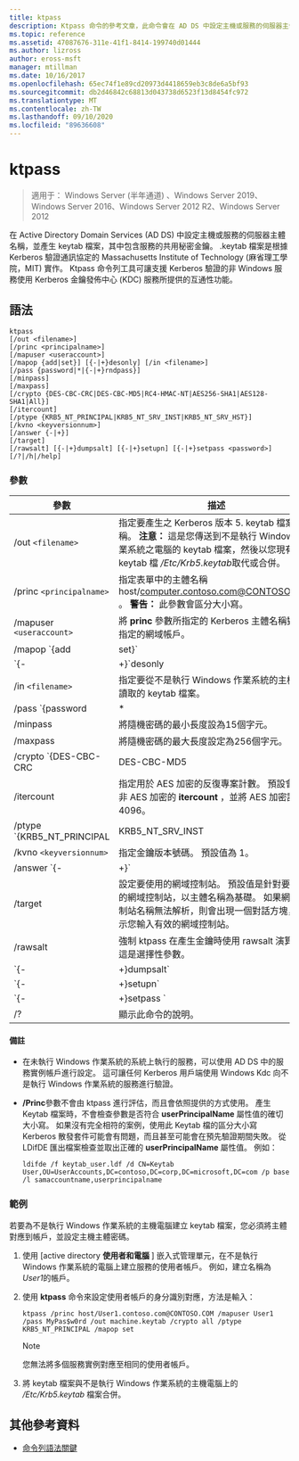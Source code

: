 ```yaml
---
title: ktpass
description: Ktpass 命令的參考文章，此命令會在 AD DS 中設定主機或服務的伺服器主體名稱，並產生 keytab 檔案，其中包含服務的共用秘密金鑰。
ms.topic: reference
ms.assetid: 47087676-311e-41f1-8414-199740d01444
ms.author: lizross
author: eross-msft
manager: mtillman
ms.date: 10/16/2017
ms.openlocfilehash: 65ec74f1e89cd20973d4418659eb3c8de6a5bf93
ms.sourcegitcommit: db2d46842c68813d043738d6523f13d8454fc972
ms.translationtype: MT
ms.contentlocale: zh-TW
ms.lasthandoff: 09/10/2020
ms.locfileid: "89636608"
---
```

# <a name="ktpass"></a>ktpass

> 適用于： Windows Server (半年通道) 、Windows Server 2019、Windows Server 2016、Windows Server 2012 R2、Windows Server 2012

在 Active Directory Domain Services (AD DS) 中設定主機或服務的伺服器主體名稱，並產生 keytab 檔案，其中包含服務的共用秘密金鑰。 .keytab 檔案是根據 Kerberos 驗證通訊協定的 Massachusetts Institute of Technology (麻省理工學院，MIT) 實作。 Ktpass 命令列工具可讓支援 Kerberos 驗證的非 Windows 服務使用 Kerberos 金鑰發佈中心 (KDC) 服務所提供的互通性功能。

## <a name="syntax"></a>語法

```
ktpass
[/out <filename>]
[/princ <principalname>]
[/mapuser <useraccount>]
[/mapop {add|set}] [{-|+}desonly] [/in <filename>]
[/pass {password|*|{-|+}rndpass}]
[/minpass]
[/maxpass]
[/crypto {DES-CBC-CRC|DES-CBC-MD5|RC4-HMAC-NT|AES256-SHA1|AES128-SHA1|All}]
[/itercount]
[/ptype {KRB5_NT_PRINCIPAL|KRB5_NT_SRV_INST|KRB5_NT_SRV_HST}]
[/kvno <keyversionnum>]
[/answer {-|+}]
[/target]
[/rawsalt] [{-|+}dumpsalt] [{-|+}setupn] [{-|+}setpass <password>]  [/?|/h|/help]
```

### <a name="parameters"></a>參數

| 參數 | 描述 |
| --------- | ------------|
| /out `<filename>` | 指定要產生之 Kerberos 版本 5. keytab 檔案的名稱。 **注意：** 這是您傳送到不是執行 Windows 作業系統之電腦的 keytab 檔案，然後以您現有的 keytab 檔 */Etc/Krb5.keytab*取代或合併。 |
| /princ `<principalname>` | 指定表單中的主體名稱 host/computer.contoso.com@CONTOSO.COM 。 **警告：** 此參數會區分大小寫。 |
| /mapuser `<useraccount>` | 將 **princ** 參數所指定的 Kerberos 主體名稱對應至指定的網域帳戶。 |
| /mapop `{add|set}` | 指定如何設定對應屬性。<ul><li>**Add** -加入指定之本機使用者名稱的值。 此為預設值。</li><li>**設定** -將資料加密標準 (DES 的值設定為指定的本機使用者名稱僅) 加密。</li></ul> |
| `{-|+}`desonly | 預設會設定 DES 加密。<ul><li>**+** 設定僅限 DES 加密的帳戶。</li><li>**-** 針對僅限 DES 加密的帳戶釋放限制。 **重要事項：** Windows 預設不支援 DES。</li></ul> |
| /in `<filename>` | 指定要從不是執行 Windows 作業系統的主機電腦讀取的 keytab 檔案。 |
| /pass `{password|*|{-|+}rndpass}` | 指定 **princ** 參數所指定之主體使用者名稱的密碼。 使用 `*` 提示輸入密碼。 |
| /minpass | 將隨機密碼的最小長度設為15個字元。 |
| /maxpass | 將隨機密碼的最大長度設定為256個字元。 |
| /crypto `{DES-CBC-CRC|DES-CBC-MD5|RC4-HMAC-NT|AES256-SHA1|AES128-SHA1|All}` | 指定在 keytab 檔中產生的金鑰：<ul><li>**DES-CBC-CRC** -用於相容性。</li><li>**DES-CBC-MD5** -更緊密地遵循 MIT 的執行，並用於相容性。</li><li>**RC4-HMAC-NT** -採用128位加密。</li><li>**AES256-SHA1** -採用 AES256-CTS-HMAC-SHA1-96 加密。</li><li>   **AES128-SHA1** -採用 AES128-CTS-HMAC-SHA1-96 加密。</li><li>**全部** -指出所有支援的密碼編譯類型都可以使用。</li></ul><p>**注意：** 由於預設設定是以較舊的 MIT 版本為基礎，因此您應該一律使用 `/crypto` 參數。 |
| /itercount | 指定用於 AES 加密的反復專案計數。 預設會忽略非 AES 加密的 **itercount** ，並將 AES 加密設定為4096。 |
| /ptype `{KRB5_NT_PRINCIPAL|KRB5_NT_SRV_INST|KRB5_NT_SRV_HST}` | 指定主體類型。<ul><li>**KRB5_NT_PRINCIPAL** - (建議的) 的一般主體類型。</li><li>**KRB5_NT_SRV_INST** -使用者服務實例</li><li>  **KRB5_NT_SRV_HST** -主機服務實例</li></ul> |
| /kvno `<keyversionnum>` | 指定金鑰版本號碼。 預設值為 1。 |
| /answer `{-|+}` | 設定背景回應模式：<ul><li>**-** 自動回應自動重設密碼提示（ **不**含）。</li><li>**+** 以 **YES**自動回應重設密碼提示。</li></ul> |
| /target | 設定要使用的網域控制站。 預設值是針對要偵測的網域控制站，以主體名稱為基礎。 如果網域控制站名稱無法解析，則會出現一個對話方塊，提示您輸入有效的網域控制站。 |
| /rawsalt | 強制 ktpass 在產生金鑰時使用 rawsalt 演算法。 這是選擇性參數。 |
| `{-|+}dumpsalt` | 此參數的輸出會顯示用來產生金鑰的 MIT salt 演算法。 |
| `{-|+}setupn` | 除了 (SPN) 的服務主體名稱之外，還會將使用者主體名稱 (UPN) 。 預設值是在 keytab 檔案中設定兩者。 |
| `{-|+}setpass <password>` | 在提供時設定使用者的密碼。 如果使用 rndpass，則會改為產生隨機密碼。 |
| /? | 顯示此命令的說明。 |

#### <a name="remarks"></a>備註

- 在未執行 Windows 作業系統的系統上執行的服務，可以使用 AD DS 中的服務實例帳戶進行設定。 這可讓任何 Kerberos 用戶端使用 Windows Kdc 向不是執行 Windows 作業系統的服務進行驗證。

- **/Princ**參數不會由 ktpass 進行評估，而且會依照提供的方式使用。 產生 Keytab 檔案時，不會檢查參數是否符合 **userPrincipalName** 屬性值的確切大小寫。 如果沒有完全相符的案例，使用此 Keytab 檔的區分大小寫 Kerberos 散發套件可能會有問題，而且甚至可能會在預先驗證期間失敗。 從 LDifDE 匯出檔案檢查並取出正確的 **userPrincipalName** 屬性值。 例如：

    ```
    ldifde /f keytab_user.ldf /d CN=Keytab User,OU=UserAccounts,DC=contoso,DC=corp,DC=microsoft,DC=com /p base /l samaccountname,userprincipalname
    ````

### <a name="examples"></a>範例

若要為不是執行 Windows 作業系統的主機電腦建立 keytab 檔案，您必須將主體對應到帳戶，並設定主機主體密碼。

1. 使用 [active directory **使用者和電腦** ] 嵌入式管理單元，在不是執行 Windows 作業系統的電腦上建立服務的使用者帳戶。 例如，建立名稱為 *User1*的帳戶。

2. 使用 **ktpass** 命令來設定使用者帳戶的身分識別對應，方法是輸入：

    ```
    ktpass /princ host/User1.contoso.com@CONTOSO.COM /mapuser User1 /pass MyPas$w0rd /out machine.keytab /crypto all /ptype KRB5_NT_PRINCIPAL /mapop set
    ```

    > [!NOTE]
    > 您無法將多個服務實例對應至相同的使用者帳戶。

3. 將 keytab 檔案與不是執行 Windows 作業系統的主機電腦上的 */Etc/Krb5.keytab* 檔案合併。

## <a name="additional-references"></a>其他參考資料

- [命令列語法關鍵](command-line-syntax-key.md)

